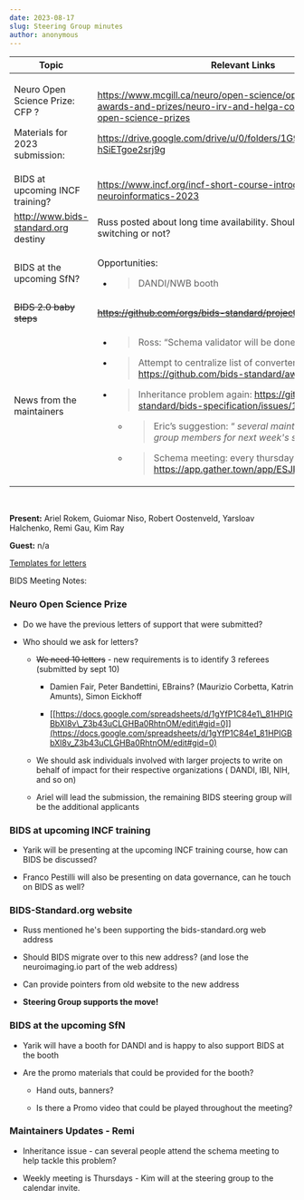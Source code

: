 ```yaml
---
date: 2023-08-17
slug: Steering Group minutes
author: anonymous
---
```









<table>
 <thead>
  <tr class="header">
   <th>
    <strong>
     Topic
    </strong>
   </th>
   <th>
    <strong>
     Relevant Links
    </strong>
   </th>
  </tr>
 </thead>
 <tbody>
  <tr class="odd">
   <td>
    <p>
     Neuro Open Science Prize: CFP ?
    </p>
    <p>
     Materials for 2023 submission:
    </p>
   </td>
   <td>
    <p>
     <a href="https://www.mcgill.ca/neuro/open-science/open-science-awards-and-prizes/neuro-irv-and-helga-cooper-foundation-open-science-prizes">
      <span class="underline">
       https://www.mcgill.ca/neuro/open-science/open-science-awards-and-prizes/neuro-irv-and-helga-cooper-foundation-open-science-prizes
      </span>
     </a>
    </p>
    <p>
     <a href="https://drive.google.com/drive/u/0/folders/1G9sOijuGGBovIy_M_-hSiETgoe2srj9g">
      <span class="underline">
       https://drive.google.com/drive/u/0/folders/1G9sOijuGGBovIy_M_-hSiETgoe2srj9g
      </span>
     </a>
    </p>
   </td>
  </tr>
  <tr class="even">
   <td>
    BIDS at upcoming INCF training?
   </td>
   <td>
    <a href="https://www.incf.org/incf-short-course-introduction-neuroinformatics-2023">
     <span class="underline">
      https://www.incf.org/incf-short-course-introduction-neuroinformatics-2023
     </span>
    </a>
   </td>
  </tr>
  <tr class="odd">
   <td>
    <a href="http://www.bids-standard.org">
     <span class="underline">
      http://www.bids-standard.org
     </span>
    </a>
    destiny
   </td>
   <td>
    Russ posted about long time availability. Should we advocate switching or not?
   </td>
  </tr>
  <tr class="even">
   <td>
    BIDS at the upcoming SfN?
   </td>
   <td>
    <p>
     Opportunities:
    </p>
    <ul>
     <li>
      <blockquote>
       <p>
        DANDI/NWB booth
       </p>
      </blockquote>
     </li>
    </ul>
   </td>
  </tr>
  <tr class="odd">
   <td>
    <del>
     BIDS 2.0 baby
    </del>
    <del>
     steps
    </del>
   </td>
   <td>
    <del>
     <a href="https://github.com/orgs/bids-standard/projects/10">
      <span class="underline">
       https://github.com/orgs/bids-standard/projects/10
      </span>
     </a>
    </del>
   </td>
  </tr>
  <tr class="even">
   <td>
    News from the maintainers
   </td>
   <td>
    <ul>
     <li>
      <blockquote>
       <p>
        Ross: “Schema validator will be done in 3 weeks ;) ?“
       </p>
      </blockquote>
     </li>
     <li>
      <blockquote>
       <p>
        Attempt to centralize list of converters, tools, BEPs, ...
        <a href="https://github.com/bids-standard/awesome-bids">
         <span class="underline">
          https://github.com/bids-standard/awesome-bids
         </span>
        </a>
       </p>
      </blockquote>
     </li>
     <li>
      <blockquote>
       <p>
        Inheritance problem again:
        <a href="https://github.com/bids-standard/bids-specification/issues/1583">
         <span class="underline">
          https://github.com/bids-standard/bids-specification/issues/1583
         </span>
        </a>
       </p>
      </blockquote>
      <ul>
       <li>
        <blockquote>
         <p>
          Eric’s suggestion: “
          <em>
           several maintainers and steering group members for next week's schema hack
          </em>
          ”
         </p>
        </blockquote>
       </li>
       <li>
        <blockquote>
         <p>
          Schema meeting: every thursday on GatherTown
          <a href="https://app.gather.town/app/ESJPNXX7CVirKett/nmind">
           <span class="underline">
            https://app.gather.town/app/ESJPNXX7CVirKett/nmind
           </span>
          </a>
         </p>
        </blockquote>
       </li>
      </ul>
     </li>
    </ul>
   </td>
  </tr>
 </tbody>
</table>

<br>

**Present:** Ariel Rokem, Guiomar Niso, Robert Oostenveld, Yarsloav
Halchenko, Remi Gau, Kim Ray

**Guest:** n/a

[Templates for letters](https://drive.google.com/drive/folders/1ljPEhXoNPD8lMukV0WYr-yo_v6J7zaQy?usp=drive_link)

BIDS Meeting Notes:

### Neuro Open Science Prize

-   Do we have the previous letters of support that were submitted?

-   Who should we ask for letters?

    -   ~~We need 10 letters~~ - new requirements is to identify 3
        referees (submitted by sept 10)

        -   Damien Fair, Peter Bandettini, EBrains? (Maurizio Corbetta, Katrin Amunts), Simon Eickhoff

        -   [[https://docs.google.com/spreadsheets/d/1gYfP1C84e1\_81HPIGBbXl8v\_Z3b43uCLGHBa0RhtnOM/edit\#gid=0]](https://docs.google.com/spreadsheets/d/1gYfP1C84e1_81HPIGBbXl8v_Z3b43uCLGHBa0RhtnOM/edit#gid=0)

    -   We should ask individuals involved with larger projects to write
        on behalf of impact for their respective organizations (
        DANDI, IBI, NIH, and so on)

    -   Ariel will lead the submission, the remaining BIDS steering
        group will be the additional applicants

### BIDS at upcoming INCF training

-   Yarik will be presenting at the upcoming INCF training course, how
    can BIDS be discussed?

-   Franco Pestilli will also be presenting on data governance, can he
    touch on BIDS as well?

### BIDS-Standard.org website

-   Russ mentioned he's been supporting the bids-standard.org web
    address

-   Should BIDS migrate over to this new address? (and lose the
    neuroimaging.io part of the web address)

-   Can provide pointers from old website to the new address

-   **Steering Group supports the move!**

### BIDS at the upcoming SfN

-   Yarik will have a booth for DANDI and is happy to also support BIDS
    at the booth

-   Are the promo materials that could be provided for the booth?

    -   Hand outs, banners?

    -   Is there a Promo video that could be played throughout the
        meeting?

### Maintainers Updates - Remi

-   Inheritance issue - can several people attend the schema meeting to
    help tackle this problem?

-   Weekly meeting is Thursdays - Kim will at the steering group to the
    calendar invite.
